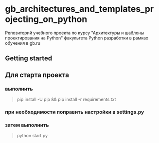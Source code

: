 # gb_architectures_and_templates_projecting_on_python

Репозиторий учебного проекта по курсу "Архитектуры и шаблоны проектирования на Python" факультета Python разработки в рамках обучения в gb.ru

## Getting started

## Для старта проекта

### выполнить

> pip install -U pip && pip install -r requirements.txt

### при необходимости поправить настройки в settings.py

### затем выполнить

> python start.py
